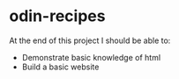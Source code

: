 # odin-recipes

At the end of this project I should be able to:

- Demonstrate basic knowledge of html
- Build a basic website
